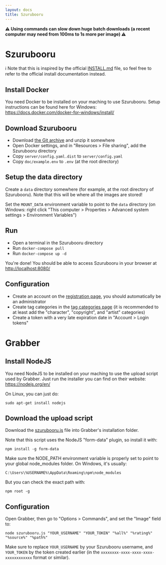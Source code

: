 ```yaml
---
layout: docs
title: Szurubooru
---
```




**⚠️ Using commands can slow down huge batch downloads (a recent computer may need from 100ms to 1s more per image) ⚠️**



# Szurubooru

ℹ️ Note that this is inspired by the official [INSTALL.md](https://github.com/rr-/szurubooru/blob/master/doc/INSTALL.md) file, so feel free to refer to the official install documentation instead.


## Install Docker

You need Docker to be installed on your maching to use Szurubooru. Setup instructions can be found here for Windows: https://docs.docker.com/docker-for-windows/install/


## Download Szurubooru

* Download [the Git archive](https://github.com/rr-/szurubooru/archive/master.zip) and unzip it somewhere
* Open Docker settings, and in "Resources > File sharing", add the Szurubooru directory
* Copy `server/config.yaml.dist` to `server/config.yaml`
* Copy `doc/example.env` to `.env` (at the root directory)


## Setup the data directory

Create a `data` directory somewhere (for example, at the root directory of Szurubooru). Note that this will be where all the images are stored!

Set the `MOUNT_DATA` environment variable to point to the `data` directory (on Windows: right click "This computer > Properties > Advanced system settings > Environment Variables")


## Run

* Open a terminal in the Szurubooru directory
* Run `docker-compose pull`
* Run `docker-compose up -d`

You're done! You should be able to access Szurubooru in your browser at [http://localhost:8080/](http://localhost:8080/)


## Configuration

* Create an account on the [registration page](http://localhost:8080/register), you should automatically be an administrator
* Create tag categories in the [tag categories page](http://localhost:8080/tag-categories) (it is recommended to at least add the "character", "copyright", and "artist" categories)
* Create a token with a very late expiration date in "Account > Login tokens"




# Grabber

## Install NodeJS

You need NodeJS to be installed on your maching to use the upload script used by Grabber.
Just run the installer you can find on their website: https://nodejs.org/en/

On Linux, you can just do:
```
sudo apt-get install nodejs
```


## Download the upload script

Download the [szurubooru.js](szurubooru.js) file into Grabber's installation folder.

Note that this script uses the NodeJS "form-data" plugin, so install it with:
```
npm install -g form-data
```

Make sure the NODE_PATH environment variable is properly set to point to your global node_modules folder. On Windows, it's usually:
```
C:\Users\%USERNAME%\AppData\Roaming\npm\node_modules
```

But you can check the exact path with:
```
npm root -g
```


## Configuration

Open Grabber, then go to "Options > Commands", and set the "Image" field to:
```
node szurubooru.js "YOUR_USERNAME" "YOUR_TOKEN" "%all%" "%rating%" "%source%" "%path%"
```

Make sure to replace `YOUR_USERNAME` by your Szurubooru username, and `YOUR_TOKEN` by the token created earlier (in the `xxxxxxxx-xxxx-xxxx-xxxx-xxxxxxxxxxxx` format or similar).